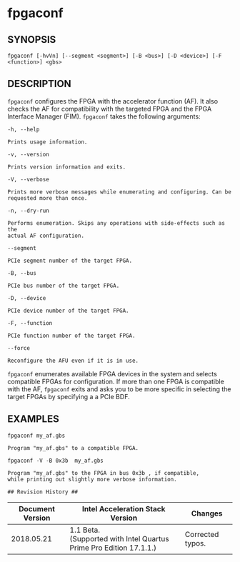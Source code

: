 # fpgaconf #

## SYNOPSIS ##

`fpgaconf [-hvVn] [--segment <segment>] [-B <bus>] [-D <device>] [-F <function>] <gbs>`

## DESCRIPTION ##

```fpgaconf``` configures the FPGA with the accelerator function (AF). It also checks the AF for compatibility with 
the targeted FPGA and the FPGA Interface Manager (FIM). ```fpgaconf``` takes the following arguments: 

`-h, --help`

	Prints usage information.

`-v, --version`

	Prints version information and exits.

`-V, --verbose`

	Prints more verbose messages while enumerating and configuring. Can be
	requested more than once.

`-n, --dry-run`

	Performs enumeration. Skips any operations with side-effects such as the
	actual AF configuration. 

`--segment`

	PCIe segment number of the target FPGA.

`-B, --bus`

	PCIe bus number of the target FPGA.

`-D, --device`

	PCIe device number of the target FPGA. 

`-F, --function`

	PCIe function number of the target FPGA.

`--force`

	Reconfigure the AFU even if it is in use.

```fpgaconf``` enumerates available FPGA devices in the system and selects
compatible FPGAs for configuration. If more than one FPGA is
compatible with the AF, ```fpgaconf``` exits and asks you to be
more specific in selecting the target FPGAs by specifying a
a PCIe BDF.

## EXAMPLES ##

`fpgaconf my_af.gbs`

	Program "my_af.gbs" to a compatible FPGA.

`fpgaconf -V -B 0x3b  my_af.gbs`

	Program "my_af.gbs" to the FPGA in bus 0x3b , if compatible,
	while printing out slightly more verbose information.
	
	## Revision History ##

 | Document Version |  Intel Acceleration Stack Version  | Changes  |
 | ---------------- |------------------------------------|----------|
 |2018.05.21 | 1.1 Beta. <br>(Supported with Intel Quartus Prime Pro Edition 17.1.1.) | Corrected typos. |
